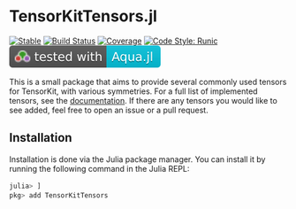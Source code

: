 # TensorKitTensors.jl

[![Stable](https://img.shields.io/badge/docs-stable-blue.svg)](https://QuantumKitHub.github.io/TensorKitTensors.jl/stable/)
[![Build Status](https://github.com/QuantumKitHub/TensorKitTensors.jl/actions/workflows/Tests.yml/badge.svg?branch=main)](https://github.com/QuantumKitHub/TensorKitTensors.jl/actions/workflows/Tests.yml?query=branch%3Amain)
[![Coverage](https://codecov.io/gh/QuantumKitHub/TensorKitTensors.jl/branch/main/graph/badge.svg)](https://codecov.io/gh/QuantumKitHub/TensorKitTensors.jl)
[![Code Style: Runic](https://img.shields.io/badge/code_style-%E1%9A%B1%E1%9A%A2%E1%9A%BE%E1%9B%81%E1%9A%B2-black)](https://github.com/fredrikekre/Runic.jl)
[![Aqua](https://raw.githubusercontent.com/JuliaTesting/Aqua.jl/master/badge.svg)](https://github.com/JuliaTesting/Aqua.jl)

This is a small package that aims to provide several commonly used tensors for TensorKit, with various symmetries.
For a full list of implemented tensors, see the [documentation](https://QuantumKitHub.github.io/TensorKitTensors.jl/stable/).
If there are any tensors you would like to see added, feel free to open an issue or a pull request.

## Installation

Installation is done via the Julia package manager.
You can install it by running the following command in the Julia REPL:

```julia
julia> ]
pkg> add TensorKitTensors
```
